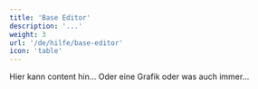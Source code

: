```yaml
---
title: 'Base Editor'
description: '...'
weight: 3
url: '/de/hilfe/base-editor'
icon: 'table'
---
```


Hier kann content hin... Oder eine Grafik oder was auch immer...
